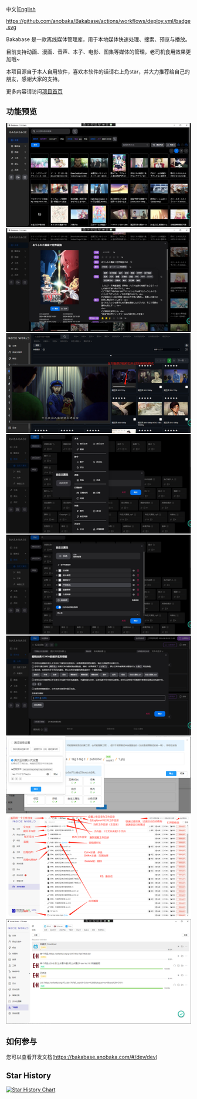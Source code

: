 中文|[English](/README-en.md)

https://github.com/anobaka/Bakabase/actions/workflows/deploy.yml/badge.svg

Bakabase 是一款离线媒体管理库，用于本地媒体快速处理、搜索、预览与播放。

目前支持动画、漫画、音声、本子、电影、图集等媒体的管理，老司机食用效果更加哦~

本项目源自于本人自用软件，喜欢本软件的话请右上角star，并大力推荐给自己的朋友，感谢大家的支持。

更多内容请访问[项目首页](https://bakabase.anobaka.com/)

## 功能预览

![resource-filter-v190-1](https://github.com/anobaka/Bakabase.Docs/blob/main/img/resource-filter-v190-1.png)
![resource-detail-v190-1](https://github.com/anobaka/Bakabase.Docs/blob/main/img/resource-detail-v190-1.png)
![resource-quick-preview](https://github.com/anobaka/Bakabase.Docs/blob/main/img/resource-quick-preview.png)
![custom-property-1](https://github.com/anobaka/Bakabase.Docs/blob/main/img/custom-property-1.png)
![custom-property-2](https://github.com/anobaka/Bakabase.Docs/blob/main/img/custom-property-2.png)
![category-resource-name-template-2](https://github.com/anobaka/Bakabase.Docs/blob/main/img/category-resource-name-template-2.png)
![categary-path-segment-matcher-3-4](https://github.com/anobaka/Bakabase.Docs/blob/main/img/categary-path-segment-matcher-3-4.png)
![file-processor-basic](https://github.com/anobaka/Bakabase.Docs/blob/main/img/file-processor-basic.png)
![downloader-1](https://github.com/anobaka/Bakabase.Docs/blob/main/img/downloader-1.png)

## 如何参与

您可以查看开发文档(https://bakabase.anobaka.com/#/dev/dev)

## Star History

[![Star History Chart](https://api.star-history.com/svg?repos=anobaka/Bakabase&type=Date)](https://www.star-history.com/#anobaka/Bakabase&Date)
